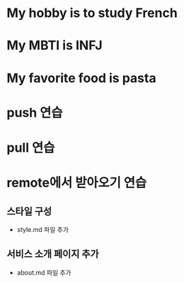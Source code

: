 # My hobby is to study French
# My MBTI is INFJ
# My favorite food is pasta
# push 연습
# pull 연습
# remote에서 받아오기 연습

## 스타일 구성
- style.md 파일 추가

## 서비스 소개 페이지 추가 
- about.md 파일 추가